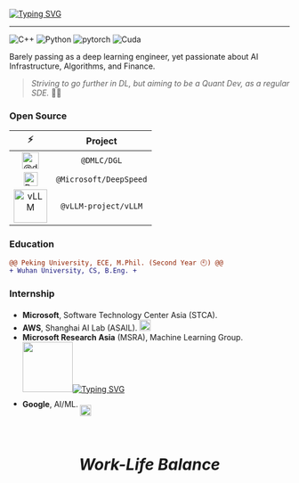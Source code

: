 <a href="https://git.io/typing-svg"><img src="https://readme-typing-svg.demolab.com?font=Fira+Code&weight=600&pause=1000&color=F3B95F&random=false&width=435&height=35&lines=LastWhisper+%F0%9F%91%8B" alt="Typing SVG" /></a>

--- 

![C++](https://img.shields.io/badge/C++-00599C.svg?logo=c%2B%2B&logoColor=white) ![Python](https://img.shields.io/badge/Python-14354C.svg?logo=python&logoColor=white) ![pytorch](https://img.shields.io/badge/PyTorch-50%25-EE4C2C.svg?style=flat&logo=pytorch) ![Cuda](https://img.shields.io/badge/Cuda-2%25-85B737.svg?style=flat&logo=nvidia)

Barely passing as a deep learning engineer, yet passionate about AI Infrastructure, Algorithms, and Finance.

> _Striving to go further in DL, but aiming to be a Quant Dev, as a regular SDE._ 😮‍💨

### Open Source
| ⚡️ | Project | 
| :--: | :--: |
| <img src="https://avatars.githubusercontent.com/u/11508361?s=200&v=4" alt="@dmlc" width="30px" /> | `@DMLC/DGL`  |
| <img src="https://res.cloudinary.com/apideck/image/upload/v1674230967/marketplaces/ckhg56iu1mkpc0b66vj7fsj3o/listings/Screenshot_2023-01-20_at_17.09.10_ljybhx.png" alt="DeepSpeed" width="25px" />  | `@Microsoft/DeepSpeed` |
| <img src="https://docs.vllm.ai/en/latest/_images/vllm-logo-text-light.png" alt="vLLM" width="60px" /> | `@vLLM-project/vLLM` |

### Education

```diff
@@ Peking University, ECE, M.Phil. (Second Year 🕙) @@
+ Wuhan University, CS, B.Eng. +
```

### Internship

- **Microsoft**, Software Technology Center Asia (STCA). <img src="https://user-images.githubusercontent.com/103916249/235165844-ae975f73-3216-4e3f-b54b-617c1e8a3269.png" width="17px" /> 
- **AWS**, Shanghai AI Lab (ASAIL). <img src="https://upload.wikimedia.org/wikipedia/commons/thumb/9/93/Amazon_Web_Services_Logo.svg/2560px-Amazon_Web_Services_Logo.svg.png" width="20px" /> 
- **Microsoft Research Asia** (MSRA), Machine Learning Group. <img src="https://upload.wikimedia.org/wikipedia/commons/thumb/7/7b/Segoe_msr_logo.png/1200px-Segoe_msr_logo.png" width="90px" /><a href="https://git.io/typing-svg"><img src="https://readme-typing-svg.demolab.com?font=Fira+Code&size=12&pause=1000&color=6895D2&random=false&width=335&height=17&lines=Current%E2%9C%A8" alt="Typing SVG" /></a>
- **Google**, AI/ML. <img src="https://upload.wikimedia.org/wikipedia/commons/thumb/c/c1/Google_%22G%22_logo.svg/768px-Google_%22G%22_logo.svg.png" width="20px" style="vertical-align: middle; margin-top: 20px;" />

<!-- ### ⚡Technology -->
<!-- My CodeForce: [![](https://cfrating.ihcr.top/?user=WHUWKL)](https://codeforces.com/profile/WHUWKL)  -->

<!-- ### 🌍*My GitHub* -->
<!-- ![Last Whisper's GitHub stats](https://github-readme-stats.vercel.app/api?username=Muyangwen&show_icons=true&theme=onedark) -->
<!--
**Muyangwen/Muyangwen** is a ✨ _special_ ✨ repository because its `README.md` (this file) appears on your GitHub profile.

Here are some ideas to get you started:
- 🔭 I’m currently working on ...
- 🌱 I’m currently learning ...
- 👯 I’m looking to collaborate on ...
- 🤔 I’m looking for help with ...
- 💬 Ask me about ...
- 📫 How to reach me: ...
- 😄 Pronouns: ...
- ⚡ Fun fact: ...
-->

<br/>
<h1 align='center'><i>Work-Life Balance</i></h1>
